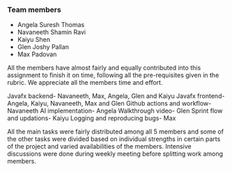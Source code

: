 ### Team members
- Angela Suresh Thomas
- Navaneeth Shamin Ravi
- Kaiyu Shen
- Glen Joshy Pallan
- Max Padovan

All the members have almost fairly and equally contributed into this assignment to
finish it on time, following all the pre-requisites given in the rubric.
We appreciate all the members time and effort.

Javafx backend- Navaneeth, Max, Angela, Glen and Kaiyu
Javafx frontend- Angela, Kaiyu, Navaneeth, Max and Glen
Github actions and workflow- Navaneeth
AI implementation- Angela
Walkthrough video- Glen
Sprint flow and updations- Kaiyu
Logging and reproducing bugs- Max

All the main tasks were fairly distributed among all 5 members and some of the other tasks were divided based on
individual strengths in certain parts of the project and varied availabilities of the members. Intensive discussions 
were done during weekly meeting before splitting work among members. 

